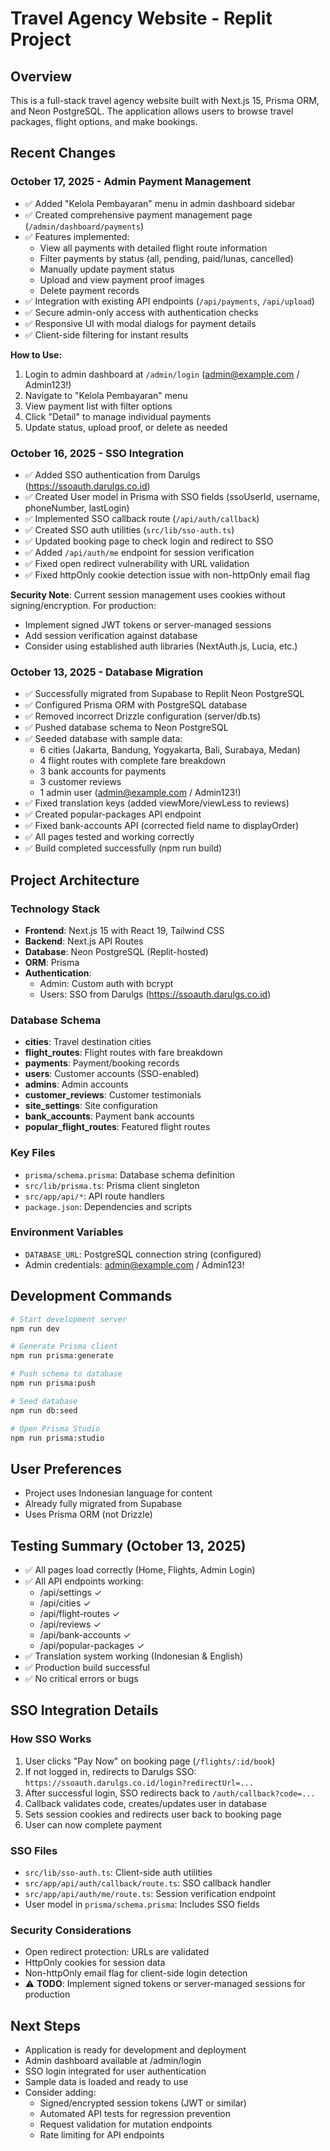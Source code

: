 # Travel Agency Website - Replit Project

## Overview
This is a full-stack travel agency website built with Next.js 15, Prisma ORM, and Neon PostgreSQL. The application allows users to browse travel packages, flight options, and make bookings.

## Recent Changes

### October 17, 2025 - Admin Payment Management
- ✅ Added "Kelola Pembayaran" menu in admin dashboard sidebar
- ✅ Created comprehensive payment management page (`/admin/dashboard/payments`)
- ✅ Features implemented:
  - View all payments with detailed flight route information
  - Filter payments by status (all, pending, paid/lunas, cancelled)
  - Manually update payment status
  - Upload and view payment proof images
  - Delete payment records
- ✅ Integration with existing API endpoints (`/api/payments`, `/api/upload`)
- ✅ Secure admin-only access with authentication checks
- ✅ Responsive UI with modal dialogs for payment details
- ✅ Client-side filtering for instant results

**How to Use:**
1. Login to admin dashboard at `/admin/login` (admin@example.com / Admin123!)
2. Navigate to "Kelola Pembayaran" menu
3. View payment list with filter options
4. Click "Detail" to manage individual payments
5. Update status, upload proof, or delete as needed

### October 16, 2025 - SSO Integration
- ✅ Added SSO authentication from Darulgs (https://ssoauth.darulgs.co.id)
- ✅ Created User model in Prisma with SSO fields (ssoUserId, username, phoneNumber, lastLogin)
- ✅ Implemented SSO callback route (`/api/auth/callback`)
- ✅ Created SSO auth utilities (`src/lib/sso-auth.ts`)
- ✅ Updated booking page to check login and redirect to SSO
- ✅ Added `/api/auth/me` endpoint for session verification
- ✅ Fixed open redirect vulnerability with URL validation
- ✅ Fixed httpOnly cookie detection issue with non-httpOnly email flag

**Security Note**: Current session management uses cookies without signing/encryption. For production:
- Implement signed JWT tokens or server-managed sessions
- Add session verification against database
- Consider using established auth libraries (NextAuth.js, Lucia, etc.)

### October 13, 2025 - Database Migration
- ✅ Successfully migrated from Supabase to Replit Neon PostgreSQL
- ✅ Configured Prisma ORM with PostgreSQL database
- ✅ Removed incorrect Drizzle configuration (server/db.ts)
- ✅ Pushed database schema to Neon PostgreSQL
- ✅ Seeded database with sample data:
  - 6 cities (Jakarta, Bandung, Yogyakarta, Bali, Surabaya, Medan)
  - 4 flight routes with complete fare breakdown
  - 3 bank accounts for payments
  - 3 customer reviews
  - 1 admin user (admin@example.com / Admin123!)
- ✅ Fixed translation keys (added viewMore/viewLess to reviews)
- ✅ Created popular-packages API endpoint
- ✅ Fixed bank-accounts API (corrected field name to displayOrder)
- ✅ All pages tested and working correctly
- ✅ Build completed successfully (npm run build)

## Project Architecture

### Technology Stack
- **Frontend**: Next.js 15 with React 19, Tailwind CSS
- **Backend**: Next.js API Routes
- **Database**: Neon PostgreSQL (Replit-hosted)
- **ORM**: Prisma
- **Authentication**: 
  - Admin: Custom auth with bcrypt
  - Users: SSO from Darulgs (https://ssoauth.darulgs.co.id)

### Database Schema
- **cities**: Travel destination cities
- **flight_routes**: Flight routes with fare breakdown
- **payments**: Payment/booking records
- **users**: Customer accounts (SSO-enabled)
- **admins**: Admin accounts
- **customer_reviews**: Customer testimonials
- **site_settings**: Site configuration
- **bank_accounts**: Payment bank accounts
- **popular_flight_routes**: Featured flight routes

### Key Files
- `prisma/schema.prisma`: Database schema definition
- `src/lib/prisma.ts`: Prisma client singleton
- `src/app/api/*`: API route handlers
- `package.json`: Dependencies and scripts

### Environment Variables
- `DATABASE_URL`: PostgreSQL connection string (configured)
- Admin credentials: admin@example.com / Admin123!

## Development Commands

```bash
# Start development server
npm run dev

# Generate Prisma client
npm run prisma:generate

# Push schema to database
npm run prisma:push

# Seed database
npm run db:seed

# Open Prisma Studio
npm run prisma:studio
```

## User Preferences
- Project uses Indonesian language for content
- Already fully migrated from Supabase
- Uses Prisma ORM (not Drizzle)

## Testing Summary (October 13, 2025)
- ✅ All pages load correctly (Home, Flights, Admin Login)
- ✅ All API endpoints working:
  - /api/settings ✓
  - /api/cities ✓
  - /api/flight-routes ✓
  - /api/reviews ✓
  - /api/bank-accounts ✓
  - /api/popular-packages ✓
- ✅ Translation system working (Indonesian & English)
- ✅ Production build successful
- ✅ No critical errors or bugs

## SSO Integration Details

### How SSO Works
1. User clicks "Pay Now" on booking page (`/flights/:id/book`)
2. If not logged in, redirects to Darulgs SSO: `https://ssoauth.darulgs.co.id/login?redirectUrl=...`
3. After successful login, SSO redirects back to `/auth/callback?code=...`
4. Callback validates code, creates/updates user in database
5. Sets session cookies and redirects user back to booking page
6. User can now complete payment

### SSO Files
- `src/lib/sso-auth.ts`: Client-side auth utilities
- `src/app/api/auth/callback/route.ts`: SSO callback handler
- `src/app/api/auth/me/route.ts`: Session verification endpoint
- User model in `prisma/schema.prisma`: Includes SSO fields

### Security Considerations
- Open redirect protection: URLs are validated
- HttpOnly cookies for session data
- Non-httpOnly email flag for client-side login detection
- ⚠️ **TODO**: Implement signed tokens or server-managed sessions for production

## Next Steps
- Application is ready for development and deployment
- Admin dashboard available at /admin/login
- SSO login integrated for user authentication
- Sample data is loaded and ready to use
- Consider adding:
  - Signed/encrypted session tokens (JWT or similar)
  - Automated API tests for regression prevention
  - Request validation for mutation endpoints
  - Rate limiting for API endpoints
